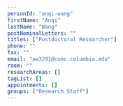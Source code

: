 ```yaml
---
personId: "anqi-wang"
firstName: "Anqi"
lastName: "Wang"
postNominalLetters: ""
titles: ["Postdoctoral Researcher"]
phone: ""
fax: ""
email: "aw3291@cumc.columbia.edu"
room: ""
researchAreas: []
tagList: []
appointments: []
groups: ["Research Staff"]
---
```

